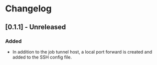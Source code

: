 # Changelog

## [0.1.1] - Unreleased

### Added

- In addition to the job tunnel host, a local port forward is created and added to the SSH config file.
